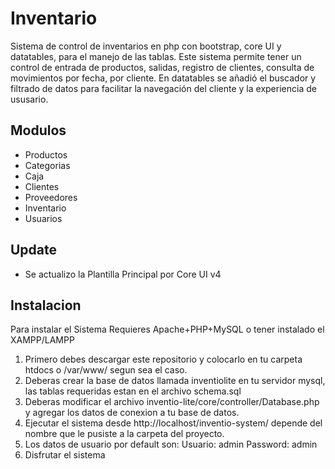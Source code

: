 # Inventario
Sistema de control de inventarios en php con bootstrap, core UI y datatables, para el manejo de las tablas.
Este sistema permite tener un control de entrada de productos, salidas, registro de clientes, consulta de movimientos por fecha, por cliente.
En datatables se añadió el buscador y filtrado de datos para facilitar la navegación del cliente y la experiencia de ususario.

## Modulos
- Productos
- Categorias
- Caja
- Clientes
- Proveedores
- Inventario
- Usuarios

## Update 
- Se actualizo la Plantilla Principal por Core UI v4


## Instalacion
Para instalar el Sistema Requieres Apache+PHP+MySQL o tener instalado el XAMPP/LAMPP

1. Primero debes descargar este repositorio y colocarlo en tu carpeta htdocs o /var/www/ segun sea el caso.
2. Deberas crear la base de datos llamada inventiolite en tu servidor mysql, las tablas requeridas estan en el archivo schema.sql
3. Deberas modificar el archivo inventio-lite/core/controller/Database.php y agregar los datos de conexion a tu base de datos.
4. Ejecutar el sistema desde http://localhost/inventio-system/ depende del nombre que le pusiste a la carpeta del proyecto.
5. Los datos de usuario por default son:
    Usuario: admin
    Password: admin
6. Disfrutar el sistema


